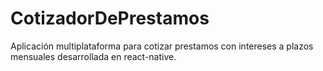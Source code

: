 # CotizadorDePrestamos
Aplicación multiplataforma para cotizar prestamos con intereses a plazos mensuales desarrollada en react-native.
